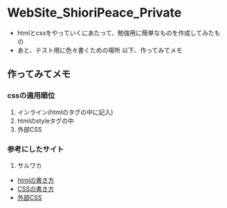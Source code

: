 # WebSite_ShioriPeace_Private
- htmlとcssをやっていくにあたって、勉強用に簡単なものを作成してみたもの  
- あと、テスト用に色々書くための場所
以下、作ってみてメモ
## 作ってみてメモ
### cssの適用順位
1. インライン(htmlのタグの中に記入)
2. htmlのstyleタグの中
3. 外部CSS

### 参考にしたサイト
1. サルワカ
- [htmlの書き方](https://saruwakakun.com/html-css/basic/html)
- [CSSの書き方](https://saruwakakun.com/html-css/basic/css)
- [外部CSS](https://saruwakakun.com/html-css/reference/where-css)


